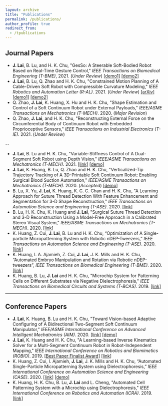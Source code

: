 ```yaml
---
layout: archive
title: "Publications"
permalink: /publications/
author_profile: true
redirect_from:
  - /tpublications
---
```



## Journal Papers

* **J. Lai**, B. Lu, and H. K. Chu, "GesSo: A Steerable Soft-Bodied Robot Based on Real-Time Gesture Control," _IEEE Transactions on Biomedical Engineering (T-BME)_, 2021. (_Under Review_) [[demo1]](https://youtu.be/C1NUudoweUs) [[demo2]](https://youtu.be/-SZDHfevCCg)
* **J. Lai**, B. Lu, Q. Zhao and H. K. Chu, "Constrained Motion Planning of A Cable-Driven Soft Robot with Compressible Curvature Modeling," _IEEE Robotics and Automation Letter (R-AL)_. 2021. (_Under Review_) [[arXiv]](https://arxiv.org/abs/2106.08250) [[demo1]](https://youtu.be/Zb3cA3hTvKgE) [[demo2]](https://youtu.be/CfRrfUAi4aQ)
*  Q. Zhao, **J. Lai**, K. Huang, X. Hu and H. K. Chu, "Shape Estimation and Control of a Soft Continuum Robot under External Payloads," _IEEE/ASME Transactions on Mechatronics (T-MECH)_. 2020. (_Major Revision_)
* Q. Zhao, **J. Lai**, and H. K. Chu, "Reconstructing External Force on the Circumferential Body of Continuum Robot with Embedded Proprioceptive Sensors," _IEEE Transactions on Industrial Electronics (T-IE)_. 2021. (_Under Review_)

--

* **J. Lai**, B. Lu and H. K. Chu, "Variable-Stiffness Control of A Dual-Segment Soft Robot using Depth Vision," _IEEE/ASME Transactions on Mechatronics (T-MECH)_. 2021. [[link]](https://ieeexplore.ieee.org/document/9427246) [[demo]](https://youtu.be/QMHYsExF1JE)
* **J. Lai**, K. Huang, B. Lu, Q. Zhao and H. K. Chu, "Verticalized-Tip Trajectory Tracking of A 3D-Printable Soft Continuum Robot: Enabling Surgical Blood Suction Automation," _IEEE/ASME Transactions on Mechatronics (T-MECH)_. 2020. (_Accepted_) [[demo]](https://youtu.be/_5zb7vnvwkA)
* B. Lu, X. Yu, **J. Lai**, K. Huang, K. C. C. Chan and H. K. Chu, "A Learning Approach for Suture Thread Detection With Feature Enhancement and Segmentation for 3-D Shape Reconstruction," _IEEE Transactions on Automation Science and Engineering (T-ASE)_. 2020. [[link]](https://ieeexplore.ieee.org/document/8913674)
* B. Lu, H. K. Chu, K. Huang and **J. Lai**, "Surgical Suture Thread Detection and 3-D Reconstruction Using a Model-Free Approach in a Calibrated Stereo Visual System," _IEEE/ASME Transactions on Mechatronics (T-MECH)_. 2020. [[link]](https://ieeexplore.ieee.org/document/8845606)
* K. Huang, Z. Cui, **J. Lai**, B. Lu and H. K. Chu, “Optimization of A Single-particle Micropatterning System with Robotic nDEP-Tweezers,” _IEEE Transactions on Automation Science and Engineering (T-ASE)_. 2020. [[link]](https://ieeexplore.ieee.org/document/9377561)
* K. Huang, I. A. Ajamieh, Z. Cui, **J. Lai**, J. K. Mills and H. K. Chu, “Automated Embryo Manipulation and Rotation via Robotic nDEP-tweezers”, _IEEE Transactions on Biomedical Engineering (T-BME)_. 2020. [[link]](https://ieeexplore.ieee.org/document/9224187?denied=)
* K. Huang, B. Lu, **J. Lai** and H. K. Chu, "Microchip System for Patterning Cells on Different Substrates via Negative Dielectrophoresis," _IEEE Transactions on Biomedical Circuits and Systems (T-BCAS)_. 2019. [[link]](https://ieeexplore.ieee.org/document/8818352)


---

## Conference Papers

* **J. Lai**, K. Huang, B. Lu and H. K. Chu, "Toward Vision-based Adaptive Configuring of A Bidirectional Two-Segment Soft Continuum Manipulator," _IEEE/ASME International Conference on Advanced Intelligent Mechatronics (AIM)_. 2020. [[link]](https://ieeexplore.ieee.org/document/9158975) [[demo]](https://youtu.be/_yy3LjOx5cc) 
* **J. Lai**, K. Huang and H. K. Chu, "A Learning-based Inverse Kinematics Solver for a Multi-Segment Continuum Robot in Robot-Independent Mapping," _IEEE International Conference on Robotics and Biomimetics (ROBIO)_. 2019. [[Best Paper Finalist Award]](https://www.polyu.edu.hk/me/me-phd-student-awarded-best-paper-finalist-in-robio-2019/) [[link]](https://ieeexplore.ieee.org/document/8961669)
* K. Huang, Z. Cui, I. Ajamieh, **J. Lai**, J. K. Mills and H. K. Chu, “Automated Single-Particle Micropatterning System using Dielectrophoresis,” _IEEE International Conference on Automation Science and Engineering (CASE)_. 2020. [[link]](https://ieeexplore.ieee.org/abstract/document/9216820) [[demo]](https://youtu.be/EQhd-nqbMF0)
* K. Huang, H. K. Chu, B. Lu, **J. Lai** and L. Cheng, "Automated Cell Patterning System with a Microchip using Dielectrophoresis," _IEEE International Conference on Robotics and Automation (ICRA)_. 2019. [[link]](https://ieeexplore.ieee.org/document/8794177)




